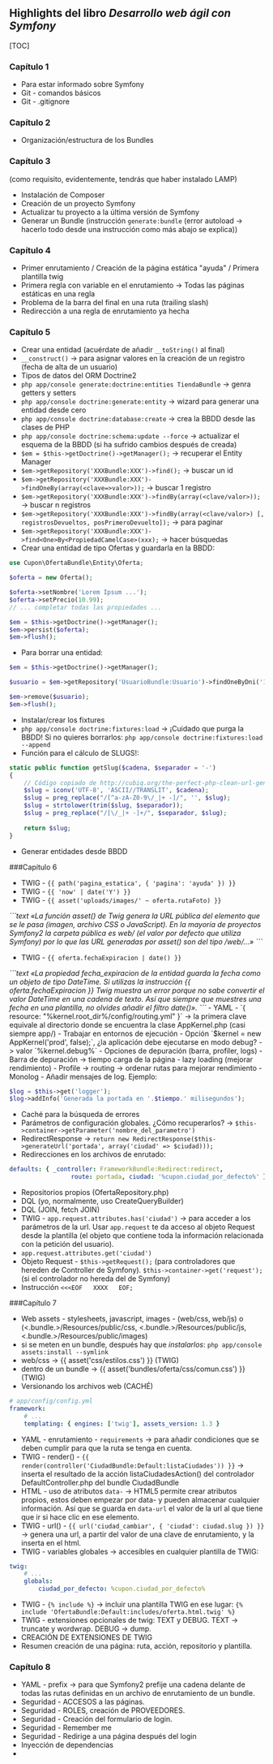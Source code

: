 ## Highlights del libro *Desarrollo web ágil con Symfony*

[TOC]

### Capítulo 1
 - Para estar informado sobre Symfony
 - Git - comandos básicos
 - Git - .gitignore

### Capítulo 2
 - Organización/estructura de los Bundles

### Capítulo 3
(como requisito, evidentemente, tendrás que haber instalado LAMP)
 - Instalación de Composer
 - Creación de un proyecto Symfony
 - Actualizar tu proyecto a la última versión de Symfony
 - Generar un Bundle (instrucción `generate:bundle` (error autoload -> hacerlo todo desde una instrucción como más abajo se explica))

### Capítulo 4
 - Primer enrutamiento / Creación de la página estática "ayuda" / Primera plantilla twig
 - Primera regla con variable en el enrutamiento -> Todas las páginas estáticas en una regla
 - Problema de la barra del final en una ruta (trailing slash)
 - Redirección a una regla de enrutamiento ya hecha

### Capítulo 5
 - Crear una entidad (acuérdate de añadir `__toString()` al final)
 - `__construct()` -> para asignar valores en la creación de un registro (fecha de alta de un usuario)
 - Tipos de datos del ORM Doctrine2
 - `php app/console generate:doctrine:entities TiendaBundle` -> genra getters y setters
 - `php app/console doctrine:generate:entity` -> wizard para generar una entidad desde cero
 - `php app/console doctrine:database:create` -> crea la BBDD desde las clases de PHP
 - `php app/console doctrine:schema:update --force` -> actualizar el esquema de la BBDD (si ha sufrido cambios después de creada)
 - `$em = $this->getDoctrine()->getManager();` -> recuperar el Entity Manager
 - `$em->getRepository('XXXBundle:XXX')->find();` -> buscar un id
 - `$em->getRepository('XXXBundle:XXX')->findOneBy(array(<clave=>valor>));` -> buscar 1 registro
 - `$em->getRepository('XXXBundle:XXX')->findBy(array(<clave/valor>));` -> buscar n registros
 - `$em->getRepository('XXXBundle:XXX')->findBy(array(<clave/valor>) [, registrosDevueltos, posPrimeroDevuelto]);` -> para paginar
 - `$em->getRepository('XXXBundle:XXX')->find<One>By<PropiedadCamelCase>(xxx);` -> hacer búsquedas
 - Crear una entidad de tipo Ofertas y guardarla en la BBDD:

``` php
use Cupon\OfertaBundle\Entity\Oferta;

$oferta = new Oferta();

$oferta->setNombre('Lorem Ipsum ...');
$oferta->setPrecio(10.99);
// ... completar todas las propiedades ...

$em = $this->getDoctrine()->getManager();
$em->persist($oferta);
$em->flush();
```
 - Para borrar una entidad:

```php
$em = $this->getDoctrine()->getManager();

$usuario = $em->getRepository('UsuarioBundle:Usuario')->findOneByDni('12345678L');

$em->remove($usuario);
$em->flush();
```
 - Instalar/crear los fixtures
 - `php app/console doctrine:fixtures:load` -> ¡Cuidado que purga la BBDD! Si no quieres borrarlos: `php app/console doctrine:fixtures:load --append`
 - Función para el cálculo de SLUGS!:

```php
static public function getSlug($cadena, $separador = '-')
{
    // Código copiado de http://cubiq.org/the-perfect-php-clean-url-generator
    $slug = iconv('UTF-8', 'ASCII//TRANSLIT', $cadena);
    $slug = preg_replace("/[^a-zA-Z0-9\/_|+ -]/", '', $slug);
    $slug = strtolower(trim($slug, $separador));
    $slug = preg_replace("/[\/_|+ -]+/", $separador, $slug);
 
    return $slug;
}
```
 - Generar entidades desde BBDD

###Capítulo 6
 - TWIG - `{{ path('pagina_estatica', { 'pagina': 'ayuda' }) }}`
 - TWIG - `{{ 'now' | date('Y') }}`
 - TWIG - `{{ asset('uploads/images/' ~ oferta.rutaFoto) }}`
<em>
```text
«La función asset() de Twig genera la URL pública del elemento que se le pasa (imagen, archivo CSS o JavaScript). En la mayoría de proyectos Symfony2 la carpeta pública es web/ (el valor por defecto que utiliza Symfony) por lo que las URL generadas por asset() son del tipo /web/...»
```
</em>

 - TWIG - `{{ oferta.fechaExpiracion | date() }}`
 <em>
```text
«La propiedad fecha_expiracion de la entidad guarda la fecha como un objeto de tipo DateTime. Si utilizas la instrucción {{ oferta.fechaExpiracion }} Twig muestra un error porque no sabe convertir el valor DateTime en una cadena de texto. Así que siempre que muestres una fecha en una plantilla, no olvides añadir el filtro date()».
```
</em>
 - YAML - `{ resource: "%kernel.root_dir%/config/routing.yml" }` -> la primera clave equivale al directorio donde se encuentra la clase AppKernel.php (casi siempre app/)
 - Trabajar en entornos de ejecución
 - Opción `$kernel = new AppKernel('prod', false);`, ¿la aplicación debe ejecutarse en modo debug? -> valor `%kernel.debug%`
 - Opciones de depuración (barra, profiler, logs)
 - Barra de depuración -> tiempo carga de la página - lazy loading (mejorar rendimiento)
 - Profile -> routing -> ordenar rutas para mejorar rendimiento
 - Monolog
 - Añadir mensajes de log. Ejemplo:

```php
$log = $this->get('logger');
$log->addInfo('Generada la portada en '.$tiempo.' milisegundos');
```
 - Caché para la búsqueda de errores
 - Parámetros de configuración globales. ¿Cómo recuperarlos? -> `$this->container->getParameter('nombre_del_parametro')`
 - RedirectResponse -> `return new RedirectResponse($this->generateUrl('portada', array('ciudad' => $ciudad)));`
 - Redirecciones en los archivos de enrutado:

```yaml
defaults: { _controller: FrameworkBundle:Redirect:redirect,
                 route: portada, ciudad: '%cupon.ciudad_por_defecto%' }
```
 - Repositorios propios (OfertaRepository.php)
 - DQL (yo, normalmente, uso CreateQueryBuilder)
 - DQL (JOIN, fetch JOIN)
 - TWIG - `app.request.attributes.has('ciudad')` -> para acceder a los parámetros de la url. Usar `app.request` te da acceso al objeto Request desde la plantilla (el objeto que contiene toda la información relacionada con la petición del usuario).
 - `app.request.attributes.get('ciudad')`
 - Objeto Request - `$this->getRequest();` (para controladores que hereden de Controller de Symfony). `$this->container->get('request');` (si el controlador no hereda del de Symfony)
 - Instrucción `<<<EOF   XXXX   EOF;`

###Capítulo 7
 - Web assets - stylesheets, javascript, images - (web/css, web/js) o (<.bundle.>/Resources/public/css, <.bundle.>/Resources/public/js, <.bundle.>/Resources/public/images)
 - si se meten en un bundle, después hay que *instalarlos*: `php app/console assets:install --symlink`
 - web/css -> {{ asset('css/estilos.css') }} (TWIG)
 - dentro de un bundle -> {{ asset('bundles/oferta/css/comun.css') }} (TWIG)
 - Versionando los archivos web (CACHÉ)

```yaml
# app/config/config.yml
framework:
    # ...
    templating: { engines: ['twig'], assets_version: 1.3 }
```
 - YAML - enrutamiento - `requirements` -> para añadir condiciones que se deben cumplir para que la ruta se tenga en cuenta.
 - TWIG - render() - `{{ render(controller('CiudadBundle:Default:listaCiudades')) }}` -> inserta el resultado de la acción listaCiudadesAction() del controlador DefaultController.php del bundle CiudadBundle
 - HTML - uso de atributos `data-` -> HTML5 permite crear atributos propios, estos deben empezar por data- y pueden almacenar cualquier información. Así que se guarda en `data-url` el valor de la url al que tiene que ir si hace clic en ese elemento.
 - TWIG - url() - `{{ url('ciudad_cambiar', { 'ciudad': ciudad.slug }) }}` -> genera una url, a partir del valor de una clave de enrutamiento, y la inserta en el html.
 - TWIG - variables globales -> accesibles en cualquier plantilla de TWIG:

```yaml
twig:
    # ...
    globals:
        ciudad_por_defecto: %cupon.ciudad_por_defecto%
```
 - TWIG - `{% include %}` -> incluir una plantilla TWIG en ese lugar: `{% include 'OfertaBundle:Default:includes/oferta.html.twig' %}`
 - TWIG - extensiones opcionales de twig: TEXT y DEBUG. TEXT -> truncate y wordwrap. DEBUG -> dump.
 - CREACIÓN DE EXTENSIONES DE TWIG
 - Resumen creación de una página: ruta, acción, repositorio y plantilla.

### Capítulo 8
 - YAML - prefix -> para que Symfony2 prefije una cadena delante de todas las rutas definidas en un archivo de enrutamiento de un bundle.
 - Seguridad - ACCESOS a las páginas.
 - Seguridad - ROLES, creación de PROVEEDORES.
 - Seguridad - Creación del formulario de login.
 - Seguridad - Remember me
 - Seguridad - Redirige a una página después del login
 - Inyección de dependencias
 - 